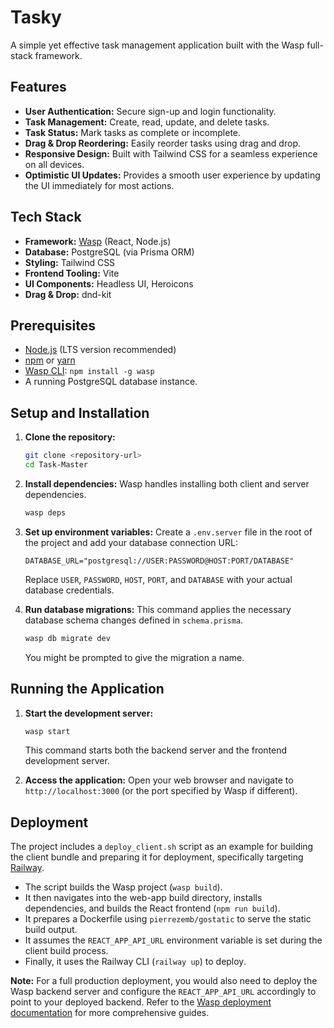 # Tasky

A simple yet effective task management application built with the Wasp full-stack framework.

## Features

*   **User Authentication:** Secure sign-up and login functionality.
*   **Task Management:** Create, read, update, and delete tasks.
*   **Task Status:** Mark tasks as complete or incomplete.
*   **Drag & Drop Reordering:** Easily reorder tasks using drag and drop.
*   **Responsive Design:** Built with Tailwind CSS for a seamless experience on all devices.
*   **Optimistic UI Updates:** Provides a smooth user experience by updating the UI immediately for most actions.

## Tech Stack

*   **Framework:** [Wasp](https://wasp-lang.dev/) (React, Node.js)
*   **Database:** PostgreSQL (via Prisma ORM)
*   **Styling:** Tailwind CSS
*   **Frontend Tooling:** Vite
*   **UI Components:** Headless UI, Heroicons
*   **Drag & Drop:** dnd-kit

## Prerequisites

*   [Node.js](https://nodejs.org/) (LTS version recommended)
*   [npm](https://www.npmjs.com/) or [yarn](https://yarnpkg.com/)
*   [Wasp CLI](https://wasp-lang.dev/docs/quick-start#install-wasp): `npm install -g wasp`
*   A running PostgreSQL database instance.

## Setup and Installation

1.  **Clone the repository:**
    ```bash
    git clone <repository-url>
    cd Task-Master
    ```

2.  **Install dependencies:**
    Wasp handles installing both client and server dependencies.
    ```bash
    wasp deps
    ```

3.  **Set up environment variables:**
    Create a `.env.server` file in the root of the project and add your database connection URL:
    ```env
    DATABASE_URL="postgresql://USER:PASSWORD@HOST:PORT/DATABASE"
    ```
    Replace `USER`, `PASSWORD`, `HOST`, `PORT`, and `DATABASE` with your actual database credentials.

4.  **Run database migrations:**
    This command applies the necessary database schema changes defined in `schema.prisma`.
    ```bash
    wasp db migrate dev
    ```
    You might be prompted to give the migration a name.

## Running the Application

1.  **Start the development server:**
    ```bash
    wasp start
    ```
    This command starts both the backend server and the frontend development server.

2.  **Access the application:**
    Open your web browser and navigate to `http://localhost:3000` (or the port specified by Wasp if different).

## Deployment

The project includes a `deploy_client.sh` script as an example for building the client bundle and preparing it for deployment, specifically targeting [Railway](https://railway.app/).

*   The script builds the Wasp project (`wasp build`).
*   It then navigates into the web-app build directory, installs dependencies, and builds the React frontend (`npm run build`).
*   It prepares a Dockerfile using `pierrezemb/gostatic` to serve the static build output.
*   It assumes the `REACT_APP_API_URL` environment variable is set during the client build process.
*   Finally, it uses the Railway CLI (`railway up`) to deploy.

**Note:** For a full production deployment, you would also need to deploy the Wasp backend server and configure the `REACT_APP_API_URL` accordingly to point to your deployed backend. Refer to the [Wasp deployment documentation](https://wasp-lang.dev/docs/deploying) for more comprehensive guides.
